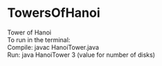 # TowersOfHanoi
Tower of Hanoi <br>
To run in the terminal: <br>
Compile: javac HanoiTower.java <br>
Run: java HanoiTower 3 (value for number of disks)
